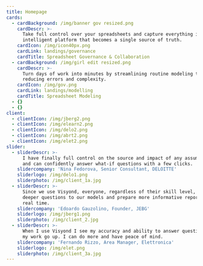 ```yaml
---
title: Homepage
cards:
  - cardBackground: /img/banner gov resized.png
    cardDescr: >-
      Take full control over your spreadsheets and capture everything in an
      intelligent platform that becomes a single source of truth.
    cardIcon: /img/icon40px.png
    cardLink: landings/governance
    cardTitle: Spreadsheet Governance & Collaboration
  - cardBackground: /img/girl edit resized.png
    cardDescr: >-
      Turn days of work into minutes by streamlining routine modeling tasks,
      reducing errors and complexity.
    cardIcon: /img/gov.png
    cardLink: landings/modelling
    cardTitle: Spreadsheet Modeling
  - {}
  - {}
client:
  - clientIcon: /img/jberg2.png
  - clientIcon: /img/elearn2.png
  - clientIcon: /img/delo2.png
  - clientIcon: /img/abrt2.png
  - clientIcon: /img/elet2.png
slider:
  - sliderDescr: >-
      I have finally full control on the source and impact of any assumptions,
      and can confidently answer what-if questions with a few clicks.
    slidercompany: 'Nina Fedorova, Senior Consultant, DELOITTE'
    sliderlogo: /img/delo1.png
    sliderphoto: /img/client_1a.jpg
  - sliderDescr: >-
      Since we use Visyond, everyone, regardless of their skill level, can ask
      deeper questions to our models and prepare more informative reports in
      real time.
    slidercompany: 'Edoardo Gauzolino, Founder, JEBG'
    sliderlogo: /img/jberg1.png
    sliderphoto: /img/client_2.jpg
  - sliderDescr: >-
      When I use Visyond I see my accuracy and ability to answer questions about
      my work go up. I can do more and have peace of mind.
    slidercompany: 'Fernando Rizzo, Area Manager, Elettronica'
    sliderlogo: /img/elet.png
    sliderphoto: /img/client_3a.jpg
---
```



